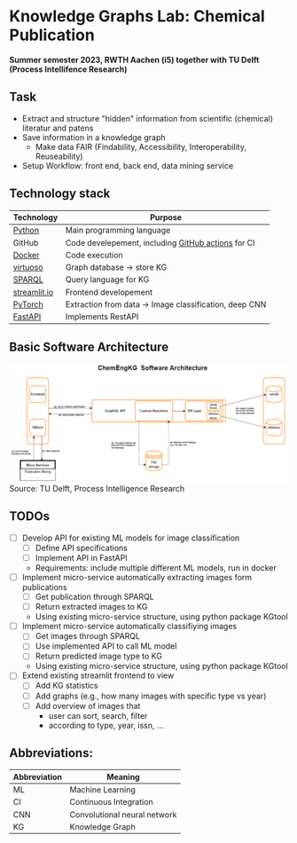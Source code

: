 # Knowledge Graphs Lab: Chemical Publication
**Summer semester 2023, RWTH Aachen (i5) together with TU Delft (Process Intellifence Research)**

## Task
- Extract and structure "hidden" information from scientific (chemical) literatur and patens
- Save information in a knowledge graph
  - Make data FAIR (Findability, Accessibility, Interoperability, Reuseability)
- Setup Workflow: front end, back end, data mining service

## Technology stack
| Technology | Purpose |
|------------|---------|
| [Python](https://www.python.org/)     | Main programming language |
| GitHub     | Code develepement, including [GitHub actions](https://docs.github.com/en/actions) for CI |
| [Docker](https://docs.docker.com/)     | Code execution |
| [virtuoso](https://virtuoso.openlinksw.com/) | Graph database &rarr; store KG |
| [SPARQL](https://www.w3.org/TR/sparql11-query/)     | Query language for KG |
| [streamlit.io](https://docs.streamlit.io/) | Frontend developement |
| [PyTorch](https://pytorch.org/)    | Extraction from data &rarr; Image classification, deep CNN |
| [FastAPI](https://fastapi.tiangolo.com/)    | Implements RestAPI |

## Basic Software Architecture
![Basic Architecture](assets/basic_arch.png)
Source: TU Delft, Process Intelligence Research

## TODOs
- [ ] Develop API for existing ML models for image classification
  - [ ] Define API specifications
  - [ ] Implement API in FastAPI
  - Requirements: include multiple different ML models, run in docker
- [ ] Implement micro-service automatically extracting images form publications
  - [ ] Get publication through SPARQL
  - [ ] Return extracted images to KG
  - Using existing micro-service structure, using python package KGtool
- [ ] Implement micro-service automatically classifiying images
  - [ ] Get images through SPARQL
  - [ ] Use implemented API to call ML model
  - [ ] Return predicted image type to KG
  - Using existing micro-service structure, using python package KGtool
- [ ] Extend existing streamlit frontend to view
  - [ ] Add KG statistics
  - [ ] Add graphs (e.g., how many images with specific type vs year)
  - [ ] Add overview of images that
    - user can sort, search, filter
    - according  to type, year, issn, ...



## Abbreviations:
| Abbreviation | Meaning |
|--------------|---------|
| ML           | Machine Learning |
| CI           | Continuous Integration |
| CNN          | Convolutional neural network |
| KG           | Knowledge Graph |

